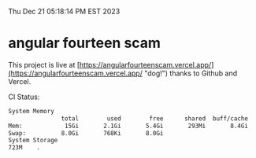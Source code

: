 Thu Dec 21 05:18:14 PM EST 2023

# angular fourteen scam


This project is live at [https://angularfourteenscam.vercel.app/](https://angularfourteenscam.vercel.app/ "dog!") thanks to Github and Vercel.

CI Status: 

```bash
System Memory
               total        used        free      shared  buff/cache   available
Mem:            15Gi       2.1Gi       5.4Gi       293Mi       8.4Gi        13Gi
Swap:          8.0Gi       768Ki       8.0Gi
System Storage
723M	.
```
